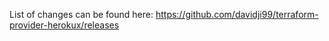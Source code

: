 List of changes can be found here: https://github.com/davidji99/terraform-provider-herokux/releases
